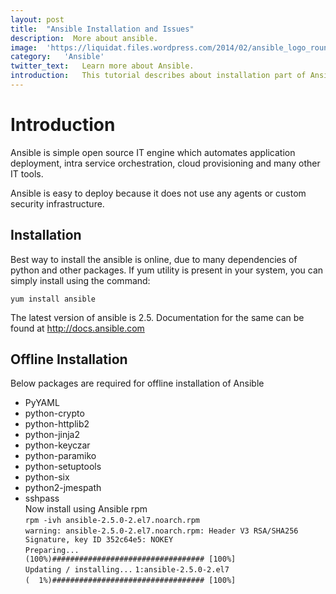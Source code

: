 ```yaml
---
layout:	post
title:	"Ansible Installation and Issues"
description:  More about ansible.
image:	'https://liquidat.files.wordpress.com/2014/02/ansible_logo_round.png?w=700&h=510&crop=1'
category:	'Ansible'
twitter_text:	Learn more about Ansible.
introduction:	This tutorial describes about installation part of Ansible in offline mode on CENTOS. Issues while installation will also be discussed .
---
```

# Introduction
Ansible is simple open source IT engine which automates application deployment, intra service orchestration, cloud provisioning and many other IT tools.

Ansible is easy to deploy because it does not use any agents or custom security infrastructure.

## Installation
Best way to install the ansible is online, due to many dependencies of python and other packages.
If yum utility is present in your system, you can simply install using the command:


`yum install ansible`


The latest version of ansible is 2.5. Documentation for the same can be found at http://docs.ansible.com

## Offline Installation
Below packages are required for offline installation of Ansible <br/>
* PyYAML
* python-crypto
* python-httplib2
* python-jinja2
* python-keyczar
* python-paramiko
* python-setuptools
* python-six
* python2-jmespath
* sshpass <br/>
Now install using Ansible rpm <br/>
`rpm -ivh ansible-2.5.0-2.el7.noarch.rpm`  <br/>
```warning: ansible-2.5.0-2.el7.noarch.rpm: Header V3 RSA/SHA256 Signature, key ID 352c64e5: NOKEY``` <br/>
```Preparing...                                                       (100%)################################## [100%]```<br/>
```Updating / installing...```
 ```1:ansible-2.5.0-2.el7```                                            
```(  1%)################################## [100%] ```<br/>

